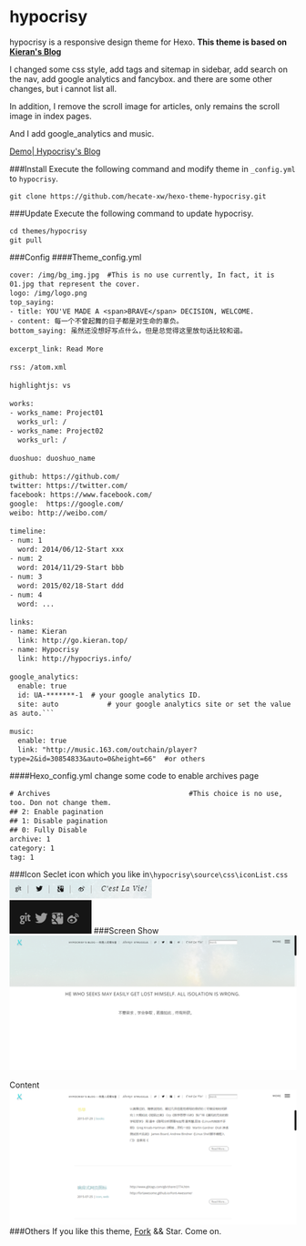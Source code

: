 # hypocrisy
hypocrisy is a responsive design theme for Hexo.
**This theme is based on [Kieran's Blog](http://go.kieran.top)**

I changed some css style,
add tags and sitemap in sidebar,
add search on the nav,
add google analytics and fancybox.
and there are some other changes, but i cannot list all.

In addition, I remove the scroll image for articles, only remains the scroll image in index pages.

And I add google_analytics and music.

[Demo| Hypocrisy's Blog](http://hypocrisy.info)

###Install
Execute the following command and modify theme in <code>_config.yml</code> to <code>hypocrisy</code>.
```
git clone https://github.com/hecate-xw/hexo-theme-hypocrisy.git
```
<!--more-->
###Update
Execute the following command to update hypocrisy.
``` 
cd themes/hypocrisy
git pull
```
###Config
####Theme_config.yml
```
cover: /img/bg_img.jpg  #This is no use currently, In fact, it is 01.jpg that represent the cover.
logo: /img/logo.png
top_saying:
- title: YOU'VE MADE A <span>BRAVE</span> DECISION, WELCOME.
- content: 每一个不曾起舞的日子都是对生命的辜负。
bottom_saying: 虽然还没想好写点什么，但是总觉得这里放句话比较和谐。
  
excerpt_link: Read More
  
rss: /atom.xml

highlightjs: vs

works:
- works_name: Project01
  works_url: /
- works_name: Project02
  works_url: /
  
duoshuo: duoshuo_name
  
github: https://github.com/
twitter: https://twitter.com/
facebook: https://www.facebook.com/
google:  https://google.com/
weibo: http://weibo.com/
  
timeline:
- num: 1
  word: 2014/06/12-Start xxx
- num: 2
  word: 2014/11/29-Start bbb
- num: 3
  word: 2015/02/18-Start ddd
- num: 4
  word: ...
  
links:
- name: Kieran
  link: http://go.kieran.top/
- name: Hypocrisy
  link: http://hypocriys.info/

google_analytics:
  enable: true
  id: UA-*******-1  # your google analytics ID.
  site: auto            # your google analytics site or set the value as auto.```

music:
  enable: true
  link: "http://music.163.com/outchain/player?type=2&id=30854833&auto=0&height=66"  #or others

```
####Hexo_config.yml
change some code to enable archives page
```
# Archives                                  #This choice is no use, too. Don not change them.
## 2: Enable pagination
## 1: Disable pagination
## 0: Fully Disable
archive: 1
category: 1
tag: 1
```
###Icon
Seclet icon which you like in<code>\hypocrisy\source\css\iconList.css</code>  
![](./decription/01.png)  
![](./decription/02.png)
###Screen
Show
![](./decription/03.png)
  
Content
![](./decription/04.png)
###Others
If you like this theme, [Fork](https://github.com/hecate-xw/hexo-theme-hypocrisy/fork) && Star.
Come on.
